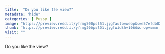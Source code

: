 ```yaml
---
title:  "Do you like the view?"
metadate: "hide"
categories: [ Pussy ]
image: "https://preview.redd.it/yfrmg500psl51.jpg?auto=webp&s=e57efdb027b92430af940b92d9fd7c440f985558"
thumb: "https://preview.redd.it/yfrmg500psl51.jpg?width=1080&crop=smart&auto=webp&s=8f838e856e303fd90b4ce16aa0599f4f92dd2a93"
visit: ""
---
```

Do you like the view?
